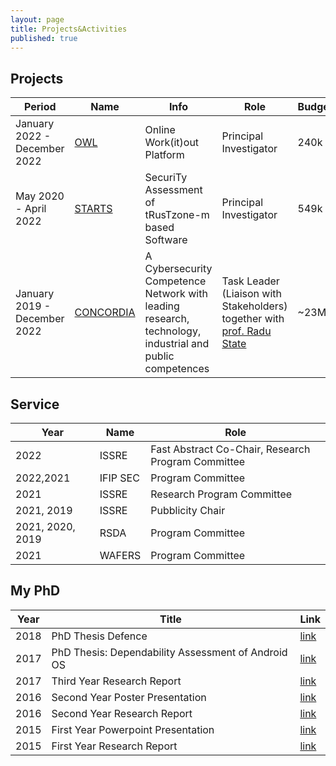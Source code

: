 ```yaml
---
layout: page
title: Projects&Activities
published: true
---
```


## Projects

| Period | Name | Info | Role | Budget |
|---|---|---|---|---|
| January 2022 - December 2022 | [OWL](https://www.fnr.lu/results-2021-jump21-call/) | Online Work(it)out Platform | Principal Investigator | 240k |
| May 2020 - April 2022 | [STARTS](https://starts.uni.lu/) | SecuriTy Assessment of tRusTzone-m based Software | Principal Investigator | 549k |
| January 2019 - December 2022 | [CONCORDIA](https://www.concordia-h2020.eu/) | Α Cybersecurity Competence Network with leading research, technology, industrial and public competences | Task Leader (Liaison with Stakeholders) together with [prof. Radu State](https://wwwfr.uni.lu/snt/people/radu_state)| ~23M |

## Service

| Year | Name | Role |
|---|---| --- |
| 2022 | ISSRE | Fast Abstract Co-Chair, Research Program Committee |
| 2022,2021 | IFIP SEC | Program Committee |
| 2021 | ISSRE | Research Program Committee |
| 2021, 2019 | ISSRE | Pubblicity Chair | 
| 2021, 2020, 2019 | RSDA | Program Committee |
| 2021 | WAFERS | Program Committee |

## My PhD

|Year|Title|Link|
|--- |--- |--- |
|2018|PhD Thesis Defence|[link](https://akiannillo.github.io/misc/phd_deliverables/Iannillo_defence.ppsx.zip)|
|2017|PhD Thesis: Dependability Assessment of Android OS|[link](https://akiannillo.github.io/misc/phd_deliverables/Iannillo_phdthesis.pdf)|
|2017|Third Year Research Report|[link](https://akiannillo.github.io/misc/phd_deliverables/Iannillo_TRAR_3.pdf)|
|2016|Second Year Poster Presentation|[link](https://akiannillo.github.io/misc/phd_deliverables/Iannillo_YEP_2.pdf)|
|2016|Second Year Research Report|[link](https://akiannillo.github.io/misc/phd_deliverables/Iannillo_TRAR_2.pdf)|
|2015|First Year Powerpoint Presentation|[link](https://akiannillo.github.io/misc/phd_deliverables/Iannillo_YEP_1.ppsx.zip)|
|2015|First Year Research Report|[link](https://akiannillo.github.io/misc/phd_deliverables/Iannillo_TRAR_1.pdf)|
